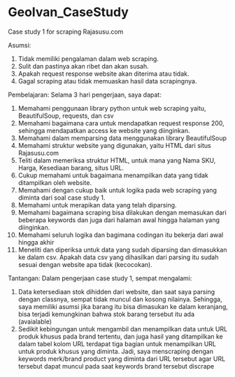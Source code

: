 # GeoIvan_CaseStudy
Case study 1 for scraping Rajasusu.com

Asumsi:

1. Tidak memiliki pengalaman dalam web scraping.
2. Sulit dan pastinya akan ribet dan akan susah.
3. Apakah request response website akan diterima atau tidak.
4. Gagal scraping atau tidak memuaskan hasil data scrapingnya.

Pembelajaran:
Selama 3 hari pengerjaan, saya dapat:

1. Memahami penggunaan library python untuk web scraping yaitu, BeautifulSoup, requests, dan csv
2. Memahami bagaimana cara untuk mendapatkan request response 200, sehingga mendapatkan access ke website yang diinginkan.
3. Memahami dalam memparsing data menggunakan library BeautifulSoup
4. Memahami struktur website yang digunakan, yaitu HTML dari situs Rajasusu.com
5. Teliti dalam memeriksa struktur HTML, untuk mana yang Nama SKU, Harga, Kesediaan barang, situs URL.
6. Cukup memahami untuk bagaimana menampilkan data yang tidak ditampilkan oleh website.
7. Memahami dengan cukup baik untuk logika pada web scraping yang diminta dari soal case study 1.
8. Memahami untuk merapikan data yang telah diparsing.
9. Memahami bagaimana scraping bisa dilakukan dengan memasukan dari beberapa keywords dan juga dari halaman awal hingga halaman yang diinginkan.
10. Memahami seluruh logika dan bagimana codingan itu bekerja dari awal hingga akhir
11. Meneliti dan diperiksa untuk data yang sudah diparsing dan dimasukkan ke dalam csv. Apakah data csv yang dihasilkan dari parsing itu sudah sesuai dengan website apa tidak (kecocokan).

Tantangan:
Dalam pengerjaan case study 1, sempat mengalami:

1. Data ketersediaan stok dihidden dari website, dan saat saya parsing dengan classnya, sempat tidak muncul dan kosong nilainya. Sehingga, saya memiliki asumsi jika barang itu bisa dimasukan ke dalam keranjang, bisa terjadi kemungkinan bahwa stok barang tersebut itu ada (avaialable)
2. Sedikit kebingungan untuk mengambil dan menampilkan data untuk URL produk khusus pada brand tertentu, dan juga hasil yang ditampilkan ke dalam tabel kolom URL terdapat tiga bagian untuk menampilkan URL untuk produk khusus yang diminta. Jadi, saya menscraping dengan keywords merk/brand product yang diminta dari URL tersebut agar URL tersebut dapat muncul pada saat keywords brand tersebut discrape


